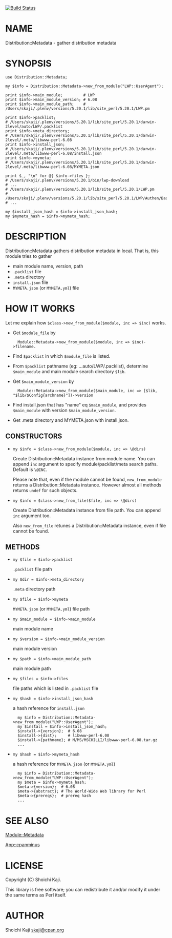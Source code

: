 [![Build Status](https://travis-ci.org/shoichikaji/Distribution-Metadata.svg?branch=master)](https://travis-ci.org/shoichikaji/Distribution-Metadata)
# NAME

Distribution::Metadata - gather distribution metadata

# SYNOPSIS

    use Distribution::Metadata;

    my $info = Distribution::Metadata->new_from_module("LWP::UserAgent");

    print $info->main_module;         # LWP
    print $info->main_module_version; # 6.08
    print $info->main_module_path;    # /Users/skaji/.plenv/versions/5.20.1/lib/site_perl/5.20.1/LWP.pm

    print $info->packlist;
    # /Users/skaji/.plenv/versions/5.20.1/lib/site_perl/5.20.1/darwin-2level/auto/LWP/.packlist
    print $info->meta_directory;
    # /Users/skaji/.plenv/versions/5.20.1/lib/site_perl/5.20.1/darwin-2level/.meta/libwww-perl-6.08
    print $info->install_json;
    # /Users/skaji/.plenv/versions/5.20.1/lib/site_perl/5.20.1/darwin-2level/.meta/libwww-perl-6.08/install.json
    print $info->mymeta;
    # /Users/skaji/.plenv/versions/5.20.1/lib/site_perl/5.20.1/darwin-2level/.meta/libwww-perl-6.08/MYMETA.json

    print $_, "\n" for @{ $info->files };
    # /Users/skaji/.plenv/versions/5.20.1/bin/lwp-download
    # ...
    # /Users/skaji/.plenv/versions/5.20.1/lib/site_perl/5.20.1/LWP.pm
    # /Users/skaji/.plenv/versions/5.20.1/lib/site_perl/5.20.1/LWP/Authen/Basic.pm
    # ...

    my $install_json_hash = $info->install_json_hash;
    my $mymeta_hash = $info->mymeta_hash;

# DESCRIPTION

Distribution::Metadata gathers distribution metadata in local.
That is, this module tries to gather

- main module name, version, path
- `.packlist` file
- `.meta` directory
- `install.json` file
- `MYMETA.json` (or `MYMETA.yml`) file

# HOW IT WORKS

Let me explain how `$class->new_from_module($module, inc => $inc)` works.

- Get `$module_file` by

        Module::Metadata->new_from_module($module, inc => $inc)->filename.

- Find `$packlist` in which `$module_file` is listed.
- From `$packlist` pathname (eg: ...auto/LWP/.packlist), determine `$main_module` and main module search directory `$lib`.
- Get `$main_module_version` by

        Module::Metadata->new_from_module($main_module, inc => [$lib, "$lib/$Config{archname}"])->version

- Find install.json that has "name" eq `$main_module`, and provides `$main_module` with version `$main_module_version`.
- Get .meta directory and MYMETA.json with install.json.

## CONSTRUCTORS

- `my $info = $class->new_from_module($module, inc => \@dirs)`

    Create Distribution::Metadata instance from module name.
    You can append `inc` argument
    to specify module/packlist/meta search paths. Default is `\@INC`.

    Please note that, even if the module cannot be found,
    `new_from_module` returns a Distribution::Metadata instance.
    However almost all methods returns `undef` for such objects.

- `my $info = $class->new_from_file($file, inc => \@dirs)`

    Create Distribution::Metadata instance from file path.
    You can append `inc` argument too.

    Also `new_from_file` retunes a Distribution::Metadata instance,
    even if file cannot be found.

## METHODS

- `my $file = $info->packlist`

    `.packlist` file path

- `my $dir = $info->meta_directory`

    `.meta` directory path

- `my $file = $info->mymeta`

    `MYMETA.json` (or `MYMETA.yml`) file path

- `my $main_module = $info->main_module`

    main module name

- `my $version = $info->main_module_version`

    main module version

- `my $path = $info->main_module_path`

    main module path

- `my $files = $info->files`

    file paths which is listed in `.packlist` file

- `my $hash = $info->install_json_hash`

    a hash reference for `install.json`

        my $info = Distribution::Metadata->new_from_module("LWP::UserAgent");
        my $install = $info->install_json_hash;
        $install->{version};  # 6.08
        $install->{dist};     # libwww-perl-6.08
        $install->{pathname}; # M/MS/MSCHILLI/libwww-perl-6.08.tar.gz
        ...

- `my $hash = $info->mymeta_hash`

    a hash reference for `MYMETA.json` (or `MYMETA.yml`)

        my $info = Distribution::Metadata->new_from_module("LWP::UserAgent");
        my $meta = $info->mymeta_hash;
        $meta->{version};  # 6.08
        $meta->{abstract}; # The World-Wide Web library for Perl
        $meta->{prereqs};  # prereq hash
        ...

# SEE ALSO

[Module::Metadata](https://metacpan.org/pod/Module::Metadata)

[App::cpanminus](https://metacpan.org/pod/App::cpanminus)

# LICENSE

Copyright (C) Shoichi Kaji.

This library is free software; you can redistribute it and/or modify
it under the same terms as Perl itself.

# AUTHOR

Shoichi Kaji <skaji@cpan.org>
